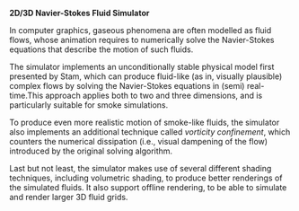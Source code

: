 **2D/3D Navier-Stokes Fluid Simulator**

In computer graphics, gaseous phenomena are often modelled as fluid flows, whose animation requires to numerically solve the Navier-Stokes equations that describe the motion
of such fluids.

The simulator implements an unconditionally stable physical model first presented by Stam, which can produce fluid-like (as in, visually plausible)
complex flows by solving the Navier-Stokes equations in (semi) real-time.This approach applies both to two and three dimensions, and is particularly suitable for smoke simulations. 

To produce even more realistic motion of smoke-like fluids, the simulator also implements an additional technique called _vorticity confinement_, which counters the numerical dissipation (i.e., visual dampening of the flow) introduced by the original solving algorithm.

Last but not least, the simulator makes use of several different shading techniques, including volumetric shading, to produce better renderings of the simulated fluids.
It also support offline rendering, to be able to simulate and render larger 3D fluid grids.